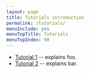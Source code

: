 ```yaml
---
layout: page
title: Tutorials introduction
permalink: /tutorials/
menuInclude: yes
menuTopTitle: Tutorials
menuTopIndex: 90
---
```


* [Tutorial 1](/tutorials/tutorial-1/) -- explains foo.
* [Tutorial 2](/tutorials/tutorial-2/) -- explains bar.

